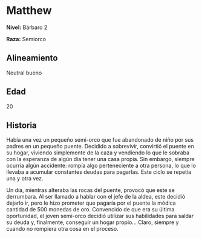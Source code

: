 # Matthew

**Nivel:** Bárbaro 2

**Raza:** Semiorco

## Alineamiento
Neutral bueno

## Edad
20

## Historia
Había una vez un pequeño semi-orco que fue abandonado de niño por sus padres en un pequeño puente. Decidido a sobrevivir, convirtió el puente en su hogar, viviendo simplemente de la caza y vendiendo lo que le sobraba con la esperanza de algún día tener una casa propia. Sin embargo, siempre ocurría algún accidente: rompía algo perteneciente a otra persona, lo que lo llevaba a acumular constantes deudas para pagarlas. Este ciclo se repetía una y otra vez.

Un día, mientras alteraba las rocas del puente, provocó que este se derrumbara. Al ser llamado a hablar con el jefe de la aldea, este decidió dejarlo ir, pero le hizo prometer que pagaría por el puente la módica cantidad de 500 monedas de oro. Convencido de que era su última oportunidad, el joven semi-orco decidió utilizar sus habilidades para saldar su deuda y, finalmente, conseguir un hogar propio... Claro, siempre y cuando no rompiera otra cosa en el proceso.


